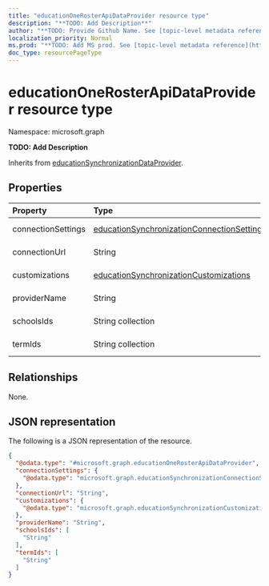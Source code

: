 ```yaml
---
title: "educationOneRosterApiDataProvider resource type"
description: "**TODO: Add Description**"
author: "**TODO: Provide Github Name. See [topic-level metadata reference](https://msgo.azurewebsites.net/add/document/guidelines/metadata.html#topic-level-metadata)**"
localization_priority: Normal
ms.prod: "**TODO: Add MS prod. See [topic-level metadata reference](https://msgo.azurewebsites.net/add/document/guidelines/metadata.html#topic-level-metadata)**"
doc_type: resourcePageType
---
```


# educationOneRosterApiDataProvider resource type

Namespace: microsoft.graph



**TODO: Add Description**


Inherits from [educationSynchronizationDataProvider](../resources/educationsynchronizationdataprovider.md).

## Properties
|Property|Type|Description|
|:---|:---|:---|
|connectionSettings|[educationSynchronizationConnectionSettings](../resources/educationsynchronizationconnectionsettings.md)|**TODO: Add Description**|
|connectionUrl|String|**TODO: Add Description**|
|customizations|[educationSynchronizationCustomizations](../resources/educationsynchronizationcustomizations.md)|**TODO: Add Description**|
|providerName|String|**TODO: Add Description**|
|schoolsIds|String collection|**TODO: Add Description**|
|termIds|String collection|**TODO: Add Description**|

## Relationships
None.

## JSON representation
The following is a JSON representation of the resource.
<!-- {
  "blockType": "resource",
  "@odata.type": "microsoft.graph.educationOneRosterApiDataProvider"
}
-->
``` json
{
  "@odata.type": "#microsoft.graph.educationOneRosterApiDataProvider",
  "connectionSettings": {
    "@odata.type": "microsoft.graph.educationSynchronizationConnectionSettings"
  },
  "connectionUrl": "String",
  "customizations": {
    "@odata.type": "microsoft.graph.educationSynchronizationCustomizations"
  },
  "providerName": "String",
  "schoolsIds": [
    "String"
  ],
  "termIds": [
    "String"
  ]
}
```

